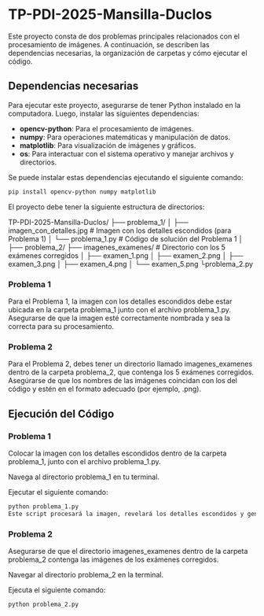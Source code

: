 # TP-PDI-2025-Mansilla-Duclos

Este proyecto consta de dos problemas principales relacionados con el procesamiento de imágenes. A continuación, se describen las dependencias necesarias, la organización de carpetas y cómo ejecutar el código.

## Dependencias necesarias

Para ejecutar este proyecto, asegurarse de tener Python instalado en la computadora. Luego, instalar las siguientes dependencias:

- **opencv-python**: Para el procesamiento de imágenes.
- **numpy**: Para operaciones matemáticas y manipulación de datos.
- **matplotlib**: Para visualización de imágenes y gráficos.
- **os**: Para interactuar con el sistema operativo y manejar archivos y directorios.

Se puede instalar estas dependencias ejecutando el siguiente comando:

```bash
pip install opencv-python numpy matplotlib
```

El proyecto debe tener la siguiente estructura de directorios:

TP-PDI-2025-Mansilla-Duclos/
├── problema_1/
│   ├── imagen_con_detalles.jpg     # Imagen con los detalles escondidos (para Problema 1)
│   └── problema_1.py              # Código de solución del Problema 1
│
├── problema_2/
   ├── imagenes_examenes/         # Directorio con los 5 exámenes corregidos
   │   ├── examen_1.png
   │   ├── examen_2.png
   │   ├── examen_3.png
   │   ├── examen_4.png
   │   └── examen_5.png
   └problema_2.py  


### Problema 1
Para el Problema 1, la imagen con los detalles escondidos debe estar ubicada en la carpeta problema_1 junto con el archivo problema_1.py. Asegurarse de que la imagen esté correctamente nombrada y sea la correcta para su procesamiento.

### Problema 2
Para el Problema 2, debes tener un directorio llamado imagenes_examenes dentro de la carpeta problema_2, que contenga los 5 exámenes corregidos. Asegúrarse de que los nombres de las imágenes coincidan con los del código y estén en el formato adecuado (por ejemplo, .png).

## Ejecución del Código
### Problema 1
Colocar la imagen con los detalles escondidos dentro de la carpeta problema_1, junto con el archivo problema_1.py.

Navega al directorio problema_1 en tu terminal.

Ejecutar el siguiente comando:

```bash
python problema_1.py
Este script procesará la imagen, revelará los detalles escondidos y generará las imágenes de salida en la carpeta output_images.
```

### Problema 2
Asegurarse de que el directorio imagenes_examenes dentro de la carpeta problema_2 contenga las imágenes de los exámenes corregidos.

Navegar al directorio problema_2 en la terminal.

Ejecuta el siguiente comando:

```bash
python problema_2.py
```
